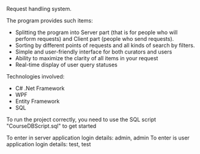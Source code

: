 Request handling system. 

The program provides such items:
- Splitting the program into Server part (that is for people who will perform requests) and Client part (people who send requests).
- Sorting by different points of requests and all kinds of search by filters.
- Simple and user-friendly interface for both curators and users
- Ability to maximize the clarity of all items in your request
- Real-time display of user query statuses

Technologies involved:
- C# .Net Framework
- WPF
- Entity Framework
- SQL

To run the project correctly, you need to use the SQL script "CourseDBScript.sql" to get started

To enter in server application login details: admin, admin
To enter is user application login details: test, test
